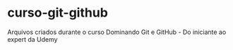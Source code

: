 # curso-git-github
Arquivos criados durante o curso Dominando Git e GitHub - Do iniciante ao expert da Udemy
